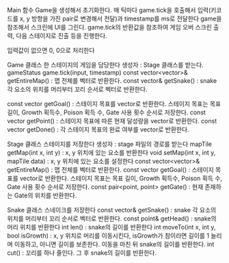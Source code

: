Main 함수
Game을 생성해서 초기화한다.
매 틱마다 game.tick을 호출해서 입력(키코드를 x, y 방향을 가진 pair로 변경해서 전달)과 timestamp를 ms로 전달한다
game을 참조해서 스크린에 UI를 그린다.
game.tick의 반환값을 참조하여 게임 오버 스크린 출력, 다음 스테이지로 진출 등을 진행한다.

입력값이 없으면 0, 0으로 처리한다

Game 클래스
한 스테이지의 게임을 담당한다
생성자 : Stage 클래스를 받는다.
gameStatus game.tick(input, timestamp)
const vector<vector<mapTile>>& getEntireMap() : 맵 전체를 벡터로 반환한다.
const vector<point>& getSnake() : snake 각 요소의 위치를 머리부터 꼬리 순서로 벡터로 반환한다.

const vector<int> getGoal() : 스테이지 목표를 vector로 반환한다. 스테이지 목표는 목표 길이, Growth 획득수, Poison 획득 수, Gate 사용 횟수 순서로 저장한다.
const vector<int> getPoint() : 스테이지 목표에 따른 현재 달성량을 vector로 반환한다.
const vector<bool> getDone() : 각 스테이지 목표의 완료 여부를 vector로 반환한다.

Stage 클래스
스테이지를 저장한다
생성자 : stage 파일의 경로를 받는다
mapTile getMap(int x, int y) : x, y 위치에 있는 요소를 반환한다
void setMap(int x, int y, mapTile data) : x, y 위치에 있는 요소를 설정한다
const vector<vector<mapTile>>& getEntireMap() : 맵 전체를 벡터로 반환한다.
const vector<int> getGoal() : 스테이지 목표를 vector로 반환한다. 스테이지 목표는 목표 길이, Growth 획득수, Poison 획득 수, Gate 사용 횟수 순서로 저장한다.
const pair<point, point> getGate() : 현재 존재하는 Gate의 위치를 반환한다.

Snake 클래스
스네이크를 저장한다
const vector<point>& getSnake() : snake 각 요소의 위치를 머리부터 꼬리 순서로 벡터로 반환한다.
const point& getHead() : snake의 머리 위치를 반환한다
int len() : snake의 길이를 반환한다
int moveTo(int x, int y, bool isGrowth) : x, y 위치로 머리를 이동시킨다, isGrowth가 참이라면 길이를 1 늘리며 이동하고, 아니면 길이를 보존한다. 이동을 마친 뒤 snake의 길이를 반환한다.
int cut() : 꼬리를 하나 줄인다. 그 후 snake의 길이를 반환한다.
